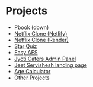 # Projects
<ul>
<li>
<a href="./pbook">Pbook</a> (down)
</li>
 <li>
  <a href="https://netflix-clone-v4.netlify.app">Netflix Clone (Netlify)</a>
 </li>
 <li>
  <a href="https://netflix-8h2i.onrender.com">Netflix Clone (Render)</a>
 </li>
 <li>
<a href="https://star-quiz-v2.netlify.app">Star Quiz</a>
</li>
 <li>
<a href="Https://github.com/piyushpatilx/easy-aes">Easy AES</a>
</li>
<li>
<a href="https://jyoti-caters.netlify.app">Jyoti Caters Admin Panel</a>
</li>
 <li>
<a href="https://jeetservishesh.netlify.app">Jeet Servishesh landing page</a>
</li>
<li>
<a href="./agecalc.html">Age Calculator</a>
</li>
<li>
<a href="https://github.com/piyushpatilx">Other Projects</a>
</li>
</ul>
